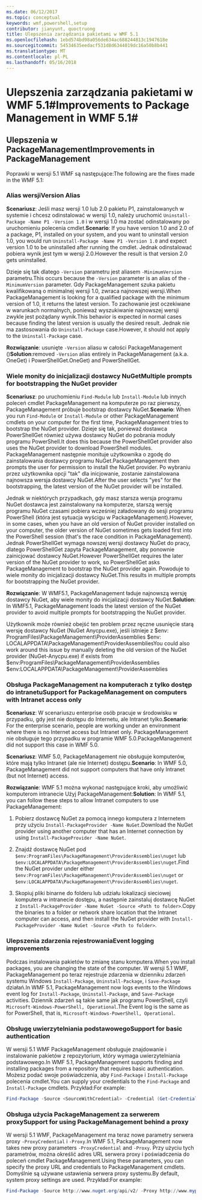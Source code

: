 ```yaml
---
ms.date: 06/12/2017
ms.topic: conceptual
keywords: wmf,powershell,setup
contributor: jianyunt, quoctruong
title: Ulepszenia zarządzania pakietami w WMF 5.1
ms.openlocfilehash: 1ebd574bd98a056de634ac688244813c1947618e
ms.sourcegitcommit: 54534635eedacf531d8d6344019dc16a50b8b441
ms.translationtype: MT
ms.contentlocale: pl-PL
ms.lasthandoff: 05/16/2018
---
```

# <a name="improvements-to-package-management-in-wmf-51"></a><span data-ttu-id="ca2c7-103">Ulepszenia zarządzania pakietami w WMF 5.1#</span><span class="sxs-lookup"><span data-stu-id="ca2c7-103">Improvements to Package Management in WMF 5.1#</span></span>

## <a name="improvements-in-packagemanagement"></a><span data-ttu-id="ca2c7-104">Ulepszenia w PackageManagement</span><span class="sxs-lookup"><span data-stu-id="ca2c7-104">Improvements in PackageManagement</span></span> ##
<span data-ttu-id="ca2c7-105">Poprawki w wersji 5.1 WMF są następujące:</span><span class="sxs-lookup"><span data-stu-id="ca2c7-105">The following are the fixes made in the WMF 5.1:</span></span>

### <a name="version-alias"></a><span data-ttu-id="ca2c7-106">Alias wersji</span><span class="sxs-lookup"><span data-stu-id="ca2c7-106">Version Alias</span></span>

<span data-ttu-id="ca2c7-107">**Scenariusz**: Jeśli masz wersji 1.0 lub 2.0 pakietu P1, zainstalowanych w systemie i chcesz odinstalować w wersji 1.0, należy uruchomić `Uninstall-Package -Name P1 -Version 1.0` i w wersji 1.0 ma zostać odinstalowany po uruchomieniu polecenia cmdlet.</span><span class="sxs-lookup"><span data-stu-id="ca2c7-107">**Scenario**: If you have version 1.0 and 2.0 of a package, P1, installed on your system, and you want to uninstall version 1.0, you would run `Uninstall-Package -Name P1 -Version 1.0` and expect version 1.0 to be uninstalled after running the cmdlet.</span></span> <span data-ttu-id="ca2c7-108">Jednak odinstalować pobiera wynik jest tym w wersji 2.0.</span><span class="sxs-lookup"><span data-stu-id="ca2c7-108">However the result is that version 2.0 gets uninstalled.</span></span>

<span data-ttu-id="ca2c7-109">Dzieje się tak dlatego `-Version` parametru jest aliasem `-MinimumVersion` parametru.</span><span class="sxs-lookup"><span data-stu-id="ca2c7-109">This occurs because the `-Version` parameter is an alias of the `-MinimumVersion` parameter.</span></span> <span data-ttu-id="ca2c7-110">Gdy PackageManagement szuka pakietu kwalifikowaną o minimalnej wersji 1.0, zwraca najnowszej wersji.</span><span class="sxs-lookup"><span data-stu-id="ca2c7-110">When PackageManagement is looking for a qualified package with the minimum version of 1.0, it returns the latest version.</span></span> <span data-ttu-id="ca2c7-111">To zachowanie jest oczekiwane w warunkach normalnych, ponieważ wyszukiwanie najnowszej wersji zwykle jest pożądany wynik.</span><span class="sxs-lookup"><span data-stu-id="ca2c7-111">This behavior is expected in normal cases because finding the latest version is usually the desired result.</span></span> <span data-ttu-id="ca2c7-112">Jednak nie ma zastosowania do `Uninstall-Package` case.</span><span class="sxs-lookup"><span data-stu-id="ca2c7-112">However, it should not apply to the `Uninstall-Package` case.</span></span>

<span data-ttu-id="ca2c7-113">**Rozwiązanie**: usunięte `-Version` aliasu w całości PackageManagement ()</span><span class="sxs-lookup"><span data-stu-id="ca2c7-113">**Solution**:removed `-Version` alias entirely in PackageManagement (a.k.a.</span></span> <span data-ttu-id="ca2c7-114">OneGet) i PowerShellGet.</span><span class="sxs-lookup"><span data-stu-id="ca2c7-114">OneGet) and PowerShellGet.</span></span>

### <a name="multiple-prompts-for-bootstrapping-the-nuget-provider"></a><span data-ttu-id="ca2c7-115">Wiele monity do inicjalizacji dostawcy NuGet</span><span class="sxs-lookup"><span data-stu-id="ca2c7-115">Multiple prompts for bootstrapping the NuGet provider</span></span>

<span data-ttu-id="ca2c7-116">**Scenariusz**: po uruchomieniu `Find-Module` lub `Install-Module` lub innych poleceń cmdlet PackageManagement na komputerze po raz pierwszy, PackageManagement próbuje bootstrap dostawcy NuGet.</span><span class="sxs-lookup"><span data-stu-id="ca2c7-116">**Scenario**: When you run `Find-Module` or `Install-Module` or other PackageManagement cmdlets on your computer for the first time, PackageManagement tries to bootstrap the NuGet provider.</span></span> <span data-ttu-id="ca2c7-117">Dzieje się tak, ponieważ dostawca PowerShellGet również używa dostawcy NuGet do pobrania moduły programu PowerShell.</span><span class="sxs-lookup"><span data-stu-id="ca2c7-117">It does this because the PowerShellGet provider also uses the NuGet provider to download PowerShell modules.</span></span> <span data-ttu-id="ca2c7-118">PackageManagement następnie monituje użytkownika o zgodę do zainstalowania dostawcy programu NuGet.</span><span class="sxs-lookup"><span data-stu-id="ca2c7-118">PackageManagement then prompts the user for permission to install the NuGet provider.</span></span> <span data-ttu-id="ca2c7-119">Po wybraniu przez użytkownika opcji "tak" dla inicjowanie, zostanie zainstalowana najnowsza wersja dostawcy NuGet.</span><span class="sxs-lookup"><span data-stu-id="ca2c7-119">After the user selects "yes" for the bootstrapping, the latest version of the NuGet provider will be installed.</span></span>

<span data-ttu-id="ca2c7-120">Jednak w niektórych przypadkach, gdy masz starsza wersja programu NuGet dostawca jest zainstalowany na komputerze, starszą wersję programu NuGet czasami pobiera wcześniej załadowany do sesji programu PowerShell (która jest sytuacja wyścigu w PackageManagement).</span><span class="sxs-lookup"><span data-stu-id="ca2c7-120">However, in some cases, when you have an old version of NuGet provider installed on your computer, the older version of NuGet sometimes gets loaded first into the PowerShell session (that's the race condition in PackageManagement).</span></span> <span data-ttu-id="ca2c7-121">Jednak PowerShellGet wymaga nowszej wersji dostawcy NuGet do pracy, dlatego PowerShellGet zapyta PackageManagement, aby ponownie zainicjować dostawcy NuGet.</span><span class="sxs-lookup"><span data-stu-id="ca2c7-121">However PowerShellGet requires the later version of the NuGet provider to work, so PowerShellGet asks PackageManagement to bootstrap the NuGet provider again.</span></span> <span data-ttu-id="ca2c7-122">Powoduje to wiele monity do inicjalizacji dostawcy NuGet.</span><span class="sxs-lookup"><span data-stu-id="ca2c7-122">This results in multiple prompts for bootstrapping the NuGet provider.</span></span>

<span data-ttu-id="ca2c7-123">**Rozwiązanie**: W WMF5.1, PackageManagement ładuje najnowszą wersję dostawcy NuGet, aby wiele monity do inicjalizacji dostawcy NuGet.</span><span class="sxs-lookup"><span data-stu-id="ca2c7-123">**Solution**: In WMF5.1, PackageManagement loads the latest version of the NuGet provider to avoid multiple prompts for bootstrapping the NuGet provider.</span></span>

<span data-ttu-id="ca2c7-124">Użytkownik może również obejść ten problem przez ręczne usunięcie starą wersję dostawcy NuGet (NuGet Anycpu.exe), jeśli istnieje z $env: ProgramFiles\PackageManagement\ProviderAssemblies $env: LOCALAPPDATA\PackageManagement\ProviderAssemblies</span><span class="sxs-lookup"><span data-stu-id="ca2c7-124">You could also work around this issue by manually deleting the old version of the NuGet provider (NuGet-Anycpu.exe) if exists from $env:ProgramFiles\PackageManagement\ProviderAssemblies $env:LOCALAPPDATA\PackageManagement\ProviderAssemblies</span></span>


### <a name="support-for-packagemanagement-on-computers-with-intranet-access-only"></a><span data-ttu-id="ca2c7-125">Obsługa PackageManagement na komputerach z tylko dostęp do intranetu</span><span class="sxs-lookup"><span data-stu-id="ca2c7-125">Support for PackageManagement on computers with Intranet access only</span></span>

<span data-ttu-id="ca2c7-126">**Scenariusz**: W scenariuszu enterprise osób pracuje w środowisku w przypadku, gdy jest nie dostępu do Internetu, ale Intranet tylko.</span><span class="sxs-lookup"><span data-stu-id="ca2c7-126">**Scenario**: For the enterprise scenario, people are working under an environment where there is no Internet access but Intranet only.</span></span> <span data-ttu-id="ca2c7-127">PackageManagement nie obsługuje tego przypadku w programie WMF 5.0.</span><span class="sxs-lookup"><span data-stu-id="ca2c7-127">PackageManagement did not support this case in WMF 5.0.</span></span>

<span data-ttu-id="ca2c7-128">**Scenariusz**: WMF 5.0, PackageManagement nie obsługuje komputerów, które mają tylko Intranet (ale nie Internet) dostępu.</span><span class="sxs-lookup"><span data-stu-id="ca2c7-128">**Scenario**: In WMF 5.0, PackageManagement did not support computers that have only Intranet (but not Internet) access.</span></span>

<span data-ttu-id="ca2c7-129">**Rozwiązanie**: WMF 5.1 można wykonać następujące kroki, aby umożliwić komputerom intranecie Użyj PackageManagement:</span><span class="sxs-lookup"><span data-stu-id="ca2c7-129">**Solution**: In WMF 5.1, you can follow these steps to allow Intranet computers to use PackageManagement:</span></span>

1. <span data-ttu-id="ca2c7-130">Pobierz dostawcę NuGet za pomocą innego komputera z Internetem przy użyciu `Install-PackageProvider -Name NuGet`.</span><span class="sxs-lookup"><span data-stu-id="ca2c7-130">Download the NuGet provider using another computer that has an Internet connection by using `Install-PackageProvider -Name NuGet`.</span></span>

2. <span data-ttu-id="ca2c7-131">Znajdź dostawcę NuGet pod `$env:ProgramFiles\PackageManagement\ProviderAssemblies\nuget` lub `$env:LOCALAPPDATA\PackageManagement\ProviderAssemblies\nuget`.</span><span class="sxs-lookup"><span data-stu-id="ca2c7-131">Find the NuGet provider under either `$env:ProgramFiles\PackageManagement\ProviderAssemblies\nuget`  or  `$env:LOCALAPPDATA\PackageManagement\ProviderAssemblies\nuget`.</span></span>

3. <span data-ttu-id="ca2c7-132">Skopiuj pliki binarne do folderu lub udziału lokalizacji sieciowej komputera w intranecie dostępu, a następnie zainstaluj dostawcę NuGet z `Install-PackageProvider -Name NuGet -Source <Path to folder>`.</span><span class="sxs-lookup"><span data-stu-id="ca2c7-132">Copy the binaries to a folder or network share location that the Intranet computer can access, and then install the NuGet provider with `Install-PackageProvider -Name NuGet -Source <Path to folder>`.</span></span>


### <a name="event-logging-improvements"></a><span data-ttu-id="ca2c7-133">Ulepszenia zdarzenia rejestrowania</span><span class="sxs-lookup"><span data-stu-id="ca2c7-133">Event logging improvements</span></span>

<span data-ttu-id="ca2c7-134">Podczas instalowania pakietów to zmianę stanu komputera.</span><span class="sxs-lookup"><span data-stu-id="ca2c7-134">When you install packages, you are changing the state of the computer.</span></span> <span data-ttu-id="ca2c7-135">W wersji 5.1 WMF, PackageManagement po teraz rejestruje zdarzenia w dzienniku zdarzeń systemu Windows `Install-Package`, `Uninstall-Package`, i `Save-Package` działań.</span><span class="sxs-lookup"><span data-stu-id="ca2c7-135">In WMF 5.1, PackageManagement now logs events to the Windows event log for `Install-Package`, `Uninstall-Package`, and `Save-Package` activities.</span></span> <span data-ttu-id="ca2c7-136">Dziennik zdarzeń są takie same jak programu PowerShell, czyli `Microsoft-Windows-PowerShell, Operational`.</span><span class="sxs-lookup"><span data-stu-id="ca2c7-136">The Event log  is the same as for PowerShell, that is, `Microsoft-Windows-PowerShell, Operational`.</span></span>

### <a name="support-for-basic-authentication"></a><span data-ttu-id="ca2c7-137">Obsługę uwierzytelniania podstawowego</span><span class="sxs-lookup"><span data-stu-id="ca2c7-137">Support for basic authentication</span></span>

<span data-ttu-id="ca2c7-138">W wersji 5.1 WMF PackageManagement obsługuje znajdowanie i instalowanie pakietów z repozytorium, który wymaga uwierzytelniania podstawowego.</span><span class="sxs-lookup"><span data-stu-id="ca2c7-138">In WMF 5.1, PackageManagement supports finding and installing packages from a repository that requires basic authentication.</span></span> <span data-ttu-id="ca2c7-139">Możesz podać swoje poświadczenia, aby `Find-Package` i `Install-Package` polecenia cmdlet.</span><span class="sxs-lookup"><span data-stu-id="ca2c7-139">You can supply your credentials to the `Find-Package` and `Install-Package` cmdlets.</span></span> <span data-ttu-id="ca2c7-140">Przykład:</span><span class="sxs-lookup"><span data-stu-id="ca2c7-140">For example:</span></span>

``` PowerShell
Find-Package -Source <SourceWithCredential> -Credential (Get-Credential)
```
### <a name="support-for-using-packagemanagement-behind-a-proxy"></a><span data-ttu-id="ca2c7-141">Obsługa użycia PackageManagement za serwerem proxy</span><span class="sxs-lookup"><span data-stu-id="ca2c7-141">Support for using PackageManagement behind a proxy</span></span>

<span data-ttu-id="ca2c7-142">W wersji 5.1 WMF, PackageManagement ma teraz nowe parametry serwera proxy `-ProxyCredential` i `-Proxy`.</span><span class="sxs-lookup"><span data-stu-id="ca2c7-142">In WMF 5.1, PackageManagement now takes new proxy parameters `-ProxyCredential` and `-Proxy`.</span></span> <span data-ttu-id="ca2c7-143">Przy użyciu tych parametrów, można określić adres URL serwera proxy i poświadczenia do poleceń cmdlet PackageManagement.</span><span class="sxs-lookup"><span data-stu-id="ca2c7-143">Using these parameters, you can specify the proxy URL and credentials to PackageManagement cmdlets.</span></span> <span data-ttu-id="ca2c7-144">Domyślnie są używane ustawienia serwera proxy systemu.</span><span class="sxs-lookup"><span data-stu-id="ca2c7-144">By default, system proxy settings are used.</span></span> <span data-ttu-id="ca2c7-145">Przykład:</span><span class="sxs-lookup"><span data-stu-id="ca2c7-145">For example:</span></span>

``` PowerShell
Find-Package -Source http://www.nuget.org/api/v2/ -Proxy http://www.myproxyserver.com -ProxyCredential (Get-Credential)
```
